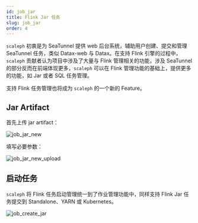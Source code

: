 ```yaml
---
id: job_jar
title: Flink Jar 任务
slug: job_jar
order: 4
---
```


`scaleph` 初衷是为 SeaTunnel 提供 web 后台系统，辅助用户创建、提交和管理 SeaTunnel 任务，类似 Datax-web 与 Datax。在支持 Flink 引擎的过程中，`scaleph` 贡献者认为项目中涉及了大量与 Flink 管理相关的功能，涉及 SeaTunnel 的部分反而在前端体现更多，`scaleph` 可以在 Flink 管理功能的基础上，提供更多的功能，如 Jar 或者 SQL 任务管理。

支持 Flink 任务管理也将成为 `scaleph` 的一个新的 Feature。

## Jar Artifact

首先上传 jar artifact：

![job_jar_new](https://github.com/flowerfine/scaleph-website/raw/2a943f478234dadae2748d478ef29d5f81e34a2e/site/images/guide/quick-start/job/jar/job_jar_new.png)

填写必要参数：

![job_jar_new_upload](https://github.com/flowerfine/scaleph-website/raw/2a943f478234dadae2748d478ef29d5f81e34a2e/site/images/guide/quick-start/job/jar/job_jar_new_upload.png)

## 启动任务

`scaleph` 将 Flink 任务启动管理统一到了作业管理功能中，同样支持 Flink Jar 任务提交到 Standalone、YARN 或 Kubernetes。

![job_create_jar](https://github.com/flowerfine/scaleph-website/raw/2a943f478234dadae2748d478ef29d5f81e34a2e/site/images/guide/quick-start/job/jar/job_create_jar.png)
